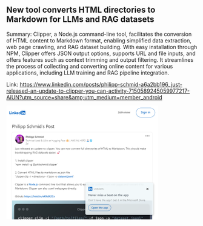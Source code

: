 ## New tool converts HTML directories to Markdown for LLMs and RAG datasets
Summary: Clipper, a Node.js command-line tool, facilitates the conversion of HTML content to Markdown format, enabling simplified data extraction, web page crawling, and RAG dataset building. With easy installation through NPM, Clipper offers JSON output options, supports URL and file inputs, and offers features such as context trimming and output filtering. It streamlines the process of collecting and converting online content for various applications, including LLM training and RAG pipeline integration.

Link: https://www.linkedin.com/posts/philipp-schmid-a6a2bb196_just-released-an-update-to-clipper-you-can-activity-7150589245059977217-AiUN?utm_source=share&amp;utm_medium=member_android

<img src="/img/646fe201-ed8d-4949-b03a-0766b754adde.png" width="400" />
<br/><br/>
